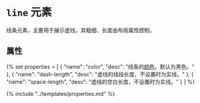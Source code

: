 # `line` 元素

线条元素，主要用于展示虚线，其粗细、长度由布局属性控制。

## 属性

{% set properties = [
	{ "name": "color", "desc": "线条的<a href='../basics/Style.md#颜色'>颜色</a>，默认为黑色。" },
    { "name": "dash-length", "desc": "虚线的线段长度，不设置时为实线。" },
    { "name": "space-length", "desc": "虚线的空白长度，不设置时为实线。" }
] %}

{% include "../templates/properties.md" %}
